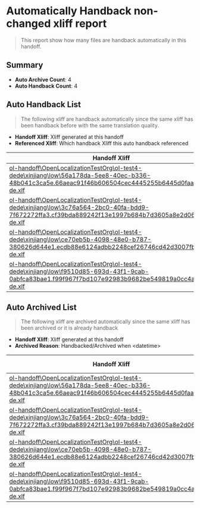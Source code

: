 # Automatically Handback non-changed xliff report
> This report show how many files are handback automatically in this handoff.

## Summary
* **Auto Archive Count**: 4
* **Auto Handback Count**: 4

## Auto Handback List
> The following xliff are handback automatically since the same xliff has been handback before with the same translation quality.

* **Handoff Xliff**: Xliff generated at this handoff
* **Referenced Xliff**: Which handback Xliff this auto handback referenced

| Handoff Xliff | Referenced Xliff | 
| --- | --- | 
| [ol-handoff\OpenLocalizationTestOrg\ol-test4-dede\xinjiang\low\56a178da-5ee8-40ec-b336-48b041c3ca5e.66aeac91f46b606504cec4445255b6445d0faaa6.de-de.xlf](https://github.com/OpenLocalizationTestOrg/ol-test4-handoff/blob/e07b1c36d415c86b61b31209bef262e0dc88d054/ol-handoff/OpenLocalizationTestOrg/ol-test4-dede/xinjiang/low/56a178da-5ee8-40ec-b336-48b041c3ca5e.66aeac91f46b606504cec4445255b6445d0faaa6.de-de.xlf) | [ol-handback\OpenLocalizationTestOrg\ol-test4-dede\xinjiang\high\56a178da-5ee8-40ec-b336-48b041c3ca5e.66aeac91f46b606504cec4445255b6445d0faaa6.de-de.xlf](https://github.com/OpenLocalizationTestOrg/ol-test4-handback/blob/7de8aa1b4781da00a0333d9dbc002bc633d7529e/ol-handback/OpenLocalizationTestOrg/ol-test4-dede/xinjiang/high/56a178da-5ee8-40ec-b336-48b041c3ca5e.66aeac91f46b606504cec4445255b6445d0faaa6.de-de.xlf) | 
| [ol-handoff\OpenLocalizationTestOrg\ol-test4-dede\xinjiang\low\3c76a564-2bc0-40fa-bdd9-7f672272ffa3.cf39bda889242f13e1997b684b7d3605a8e2d062.de-de.xlf](https://github.com/OpenLocalizationTestOrg/ol-test4-handoff/blob/e07b1c36d415c86b61b31209bef262e0dc88d054/ol-handoff/OpenLocalizationTestOrg/ol-test4-dede/xinjiang/low/3c76a564-2bc0-40fa-bdd9-7f672272ffa3.cf39bda889242f13e1997b684b7d3605a8e2d062.de-de.xlf) | [ol-handback\OpenLocalizationTestOrg\ol-test4-dede\xinjiang\high\3c76a564-2bc0-40fa-bdd9-7f672272ffa3.cf39bda889242f13e1997b684b7d3605a8e2d062.de-de.xlf](https://github.com/OpenLocalizationTestOrg/ol-test4-handback/blob/7de8aa1b4781da00a0333d9dbc002bc633d7529e/ol-handback/OpenLocalizationTestOrg/ol-test4-dede/xinjiang/high/3c76a564-2bc0-40fa-bdd9-7f672272ffa3.cf39bda889242f13e1997b684b7d3605a8e2d062.de-de.xlf) | 
| [ol-handoff\OpenLocalizationTestOrg\ol-test4-dede\xinjiang\low\ce70eb5b-4098-48e0-b787-380626d644e1.ecdb88e6124adbb2248cef26746cd42d3007fbfa.de-de.xlf](https://github.com/OpenLocalizationTestOrg/ol-test4-handoff/blob/e07b1c36d415c86b61b31209bef262e0dc88d054/ol-handoff/OpenLocalizationTestOrg/ol-test4-dede/xinjiang/low/ce70eb5b-4098-48e0-b787-380626d644e1.ecdb88e6124adbb2248cef26746cd42d3007fbfa.de-de.xlf) | [ol-handback\OpenLocalizationTestOrg\ol-test4-dede\xinjiang\high\ce70eb5b-4098-48e0-b787-380626d644e1.ecdb88e6124adbb2248cef26746cd42d3007fbfa.de-de.xlf](https://github.com/OpenLocalizationTestOrg/ol-test4-handback/blob/d253b587844858789ab8e85bbd3e5194e734466c/ol-handback/OpenLocalizationTestOrg/ol-test4-dede/xinjiang/high/ce70eb5b-4098-48e0-b787-380626d644e1.ecdb88e6124adbb2248cef26746cd42d3007fbfa.de-de.xlf) | 
| [ol-handoff\OpenLocalizationTestOrg\ol-test4-dede\xinjiang\low\f9510d85-693d-43f1-9cab-0abfca83bae1.f99f967f7bd107e92983b9682be549819a0cc4a9.de-de.xlf](https://github.com/OpenLocalizationTestOrg/ol-test4-handoff/blob/e07b1c36d415c86b61b31209bef262e0dc88d054/ol-handoff/OpenLocalizationTestOrg/ol-test4-dede/xinjiang/low/f9510d85-693d-43f1-9cab-0abfca83bae1.f99f967f7bd107e92983b9682be549819a0cc4a9.de-de.xlf) | [ol-handback\OpenLocalizationTestOrg\ol-test4-dede\xinjiang\high\f9510d85-693d-43f1-9cab-0abfca83bae1.f99f967f7bd107e92983b9682be549819a0cc4a9.de-de.xlf](https://github.com/OpenLocalizationTestOrg/ol-test4-handback/blob/d253b587844858789ab8e85bbd3e5194e734466c/ol-handback/OpenLocalizationTestOrg/ol-test4-dede/xinjiang/high/f9510d85-693d-43f1-9cab-0abfca83bae1.f99f967f7bd107e92983b9682be549819a0cc4a9.de-de.xlf) | 

## Auto Archived List
> The following xliff are archived automatically since the same xliff has been archived or it is already handback

* **Handoff Xliff**: Xliff generated at this handoff
* **Archived Reason**: Handbacked/Archived when &lt;datetime&gt;

| Handoff Xliff | Archived Reason | 
| --- | --- | 
| [ol-handoff\OpenLocalizationTestOrg\ol-test4-dede\xinjiang\low\56a178da-5ee8-40ec-b336-48b041c3ca5e.66aeac91f46b606504cec4445255b6445d0faaa6.de-de.xlf](https://github.com/OpenLocalizationTestOrg/ol-test4-handoff/blob/e07b1c36d415c86b61b31209bef262e0dc88d054/ol-handoff/OpenLocalizationTestOrg/ol-test4-dede/xinjiang/low/56a178da-5ee8-40ec-b336-48b041c3ca5e.66aeac91f46b606504cec4445255b6445d0faaa6.de-de.xlf) | Handbacked | 
| [ol-handoff\OpenLocalizationTestOrg\ol-test4-dede\xinjiang\low\3c76a564-2bc0-40fa-bdd9-7f672272ffa3.cf39bda889242f13e1997b684b7d3605a8e2d062.de-de.xlf](https://github.com/OpenLocalizationTestOrg/ol-test4-handoff/blob/e07b1c36d415c86b61b31209bef262e0dc88d054/ol-handoff/OpenLocalizationTestOrg/ol-test4-dede/xinjiang/low/3c76a564-2bc0-40fa-bdd9-7f672272ffa3.cf39bda889242f13e1997b684b7d3605a8e2d062.de-de.xlf) | Handbacked | 
| [ol-handoff\OpenLocalizationTestOrg\ol-test4-dede\xinjiang\low\ce70eb5b-4098-48e0-b787-380626d644e1.ecdb88e6124adbb2248cef26746cd42d3007fbfa.de-de.xlf](https://github.com/OpenLocalizationTestOrg/ol-test4-handoff/blob/e07b1c36d415c86b61b31209bef262e0dc88d054/ol-handoff/OpenLocalizationTestOrg/ol-test4-dede/xinjiang/low/ce70eb5b-4098-48e0-b787-380626d644e1.ecdb88e6124adbb2248cef26746cd42d3007fbfa.de-de.xlf) | Handbacked | 
| [ol-handoff\OpenLocalizationTestOrg\ol-test4-dede\xinjiang\low\f9510d85-693d-43f1-9cab-0abfca83bae1.f99f967f7bd107e92983b9682be549819a0cc4a9.de-de.xlf](https://github.com/OpenLocalizationTestOrg/ol-test4-handoff/blob/e07b1c36d415c86b61b31209bef262e0dc88d054/ol-handoff/OpenLocalizationTestOrg/ol-test4-dede/xinjiang/low/f9510d85-693d-43f1-9cab-0abfca83bae1.f99f967f7bd107e92983b9682be549819a0cc4a9.de-de.xlf) | Handbacked | 

